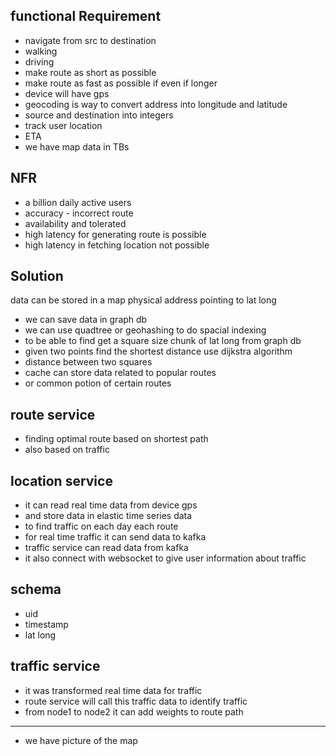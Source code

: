functional Requirement
------------------------
- navigate from src to destination
- walking
- driving
- make route as short as possible
- make route as fast as possible if even if longer
- device will have gps
- geocoding is way to convert address into longitude and latitude
- source and destination into integers
- track user location
- ETA
- we have map data in TBs

NFR
----------------
- a billion daily active users
- accuracy - incorrect route
- availability and tolerated
- high latency for generating route is possible
- high latency in fetching location not possible

Solution
----------------------

data can be stored in a map
physical address pointing to lat long
 
- we can save data in graph db
- we can use quadtree or geohashing to do spacial indexing
- to be able to find get a square size chunk of lat long from graph db
- given two points find the shortest distance use dijkstra algorithm
- distance between two squares
- cache can store data related to popular routes
- or common potion of certain routes

route service
--------------
- finding optimal route based on shortest path
- also based on traffic

location service
-----------------
- it can read real time data from device gps
- and store data in elastic time series data
- to find traffic on each day each route
- for real time traffic it can send data to kafka
- traffic service can read data from kafka
- it also connect with websocket to give user information about traffic

schema
---------
- uid
- timestamp
- lat long


traffic service
---------------------
- it was transformed real time data for traffic
- route service will call this traffic data to identify traffic
- from node1 to node2 it can add weights to route path

----------
- we have picture of the map